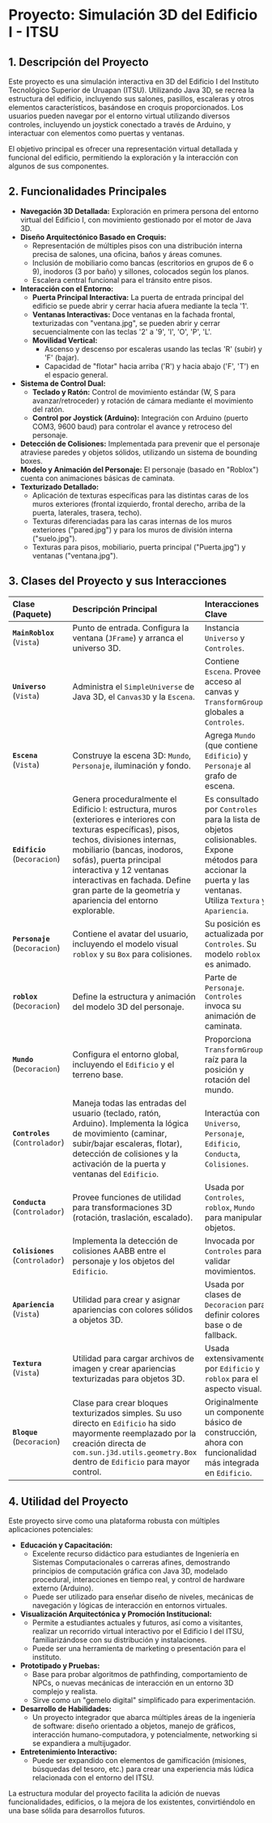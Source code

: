 # Proyecto: Simulación 3D del Edificio I - ITSU

## 1. Descripción del Proyecto

Este proyecto es una simulación interactiva en 3D del Edificio I del Instituto Tecnológico Superior de Uruapan (ITSU). Utilizando Java 3D, se recrea la estructura del edificio, incluyendo sus salones, pasillos, escaleras y otros elementos característicos, basándose en croquis proporcionados. Los usuarios pueden navegar por el entorno virtual utilizando diversos controles, incluyendo un joystick conectado a través de Arduino, y interactuar con elementos como puertas y ventanas.

El objetivo principal es ofrecer una representación virtual detallada y funcional del edificio, permitiendo la exploración y la interacción con algunos de sus componentes.

## 2. Funcionalidades Principales

* **Navegación 3D Detallada:** Exploración en primera persona del entorno virtual del Edificio I, con movimiento gestionado por el motor de Java 3D.
* **Diseño Arquitectónico Basado en Croquis:**
    * Representación de múltiples pisos con una distribución interna precisa de salones, una oficina, baños y áreas comunes.
    * Inclusión de mobiliario como bancas (escritorios en grupos de 6 o 9), inodoros (3 por baño) y sillones, colocados según los planos.
    * Escalera central funcional para el tránsito entre pisos.
* **Interacción con el Entorno:**
    * **Puerta Principal Interactiva:** La puerta de entrada principal del edificio se puede abrir y cerrar hacia afuera mediante la tecla '1'.
    * **Ventanas Interactivas:** Doce ventanas en la fachada frontal, texturizadas con "ventana.jpg", se pueden abrir y cerrar secuencialmente con las teclas '2' a '9', 'I', 'O', 'P', 'L'.
    * **Movilidad Vertical:**
        * Ascenso y descenso por escaleras usando las teclas 'R' (subir) y 'F' (bajar).
        * Capacidad de "flotar" hacia arriba ('R') y hacia abajo ('F', 'T') en el espacio general.
* **Sistema de Control Dual:**
    * **Teclado y Ratón:** Control de movimiento estándar (W, S para avanzar/retroceder) y rotación de cámara mediante el movimiento del ratón.
    * **Control por Joystick (Arduino):** Integración con Arduino (puerto COM3, 9600 baud) para controlar el avance y retroceso del personaje.
* **Detección de Colisiones:** Implementada para prevenir que el personaje atraviese paredes y objetos sólidos, utilizando un sistema de bounding boxes.
* **Modelo y Animación del Personaje:** El personaje (basado en "Roblox") cuenta con animaciones básicas de caminata.
* **Texturizado Detallado:**
    * Aplicación de texturas específicas para las distintas caras de los muros exteriores (frontal izquierdo, frontal derecho, arriba de la puerta, laterales, trasera, techo).
    * Texturas diferenciadas para las caras internas de los muros exteriores ("pared.jpg") y para los muros de división interna ("suelo.jpg").
    * Texturas para pisos, mobiliario, puerta principal ("Puerta.jpg") y ventanas ("ventana.jpg").

## 3. Clases del Proyecto y sus Interacciones

| Clase (Paquete)                             | Descripción Principal                                                                                                   | Interacciones Clave                                                                                                                                                                                            |
| :------------------------------------------ | :---------------------------------------------------------------------------------------------------------------------- | :------------------------------------------------------------------------------------------------------------------------------------------------------------------------------------------------------------- |
| **`MainRoblox`** (`Vista`)                  | Punto de entrada. Configura la ventana (`JFrame`) y arranca el universo 3D.                     | Instancia `Universo` y `Controles`.                                                                                                                                                                           |
| **`Universo`** (`Vista`)                   | Administra el `SimpleUniverse` de Java 3D, el `Canvas3D` y la `Escena`.                   | Contiene `Escena`. Provee acceso al canvas y `TransformGroup`s globales a `Controles`.                                                                                                                          |
| **`Escena`** (`Vista`)                      | Construye la escena 3D: `Mundo`, `Personaje`, iluminación y fondo.                    | Agrega `Mundo` (que contiene `Edificio`) y `Personaje` al grafo de escena.                                                                                                                                       |
| **`Edificio`** (`Decoracion`)               | Genera proceduralmente el Edificio I: estructura, muros (exteriores e interiores con texturas específicas), pisos, techos, divisiones internas, mobiliario (bancas, inodoros, sofás), puerta principal interactiva y 12 ventanas interactivas en fachada. Define gran parte de la geometría y apariencia del entorno explorable. | Es consultado por `Controles` para la lista de objetos colisionables. Expone métodos para accionar la puerta y las ventanas. Utiliza `Textura` y `Apariencia`.                                                  |
| **`Personaje`** (`Decoracion`)              | Contiene el avatar del usuario, incluyendo el modelo visual `roblox` y su `Box` para colisiones.            | Su posición es actualizada por `Controles`. Su modelo `roblox` es animado.                                                                                                                                    |
| **`roblox`** (`Decoracion`)                 | Define la estructura y animación del modelo 3D del personaje.                       | Parte de `Personaje`. `Controles` invoca su animación de caminata.                                                                                                                                            |
| **`Mundo`** (`Decoracion`)                  | Configura el entorno global, incluyendo el `Edificio` y el terreno base.                | Proporciona `TransformGroup`s raíz para la posición y rotación del mundo.                                                                                                                                      |
| **`Controles`** (`Controlador`)             | Maneja todas las entradas del usuario (teclado, ratón, Arduino). Implementa la lógica de movimiento (caminar, subir/bajar escaleras, flotar), detección de colisiones y la activación de la puerta y ventanas del `Edificio`. | Interactúa con `Universo`, `Personaje`, `Edificio`, `Conducta`, `Colisiones`.                                                                                                                               |
| **`Conducta`** (`Controlador`)              | Provee funciones de utilidad para transformaciones 3D (rotación, traslación, escalado).             | Usada por `Controles`, `roblox`, `Mundo` para manipular objetos.                                                                                                                                             |
| **`Colisiones`** (`Controlador`)            | Implementa la detección de colisiones AABB entre el personaje y los objetos del `Edificio`.       | Invocada por `Controles` para validar movimientos.                                                                                                                                                           |
| **`Apariencia`** (`Vista`)                  | Utilidad para crear y asignar apariencias con colores sólidos a objetos 3D.                | Usada por clases de `Decoracion` para definir colores base o de fallback.                                                                                                                                       |
| **`Textura`** (`Vista`)                     | Utilidad para cargar archivos de imagen y crear apariencias texturizadas para objetos 3D.                   | Usada extensivamente por `Edificio` y `roblox` para el aspecto visual.                                                                                                                                          |
| **`Bloque`** (`Decoracion`)                 | Clase para crear bloques texturizados simples. Su uso directo en `Edificio` ha sido mayormente reemplazado por la creación directa de `com.sun.j3d.utils.geometry.Box` dentro de `Edificio` para mayor control. | Originalmente un componente básico de construcción, ahora con funcionalidad más integrada en `Edificio`.                                                                                                   |

## 4. Utilidad del Proyecto

Este proyecto sirve como una plataforma robusta con múltiples aplicaciones potenciales:

* **Educación y Capacitación:**
    * Excelente recurso didáctico para estudiantes de Ingeniería en Sistemas Computacionales o carreras afines, demostrando principios de computación gráfica con Java 3D, modelado procedural, interacciones en tiempo real, y control de hardware externo (Arduino).
    * Puede ser utilizado para enseñar diseño de niveles, mecánicas de navegación y lógicas de interacción en entornos virtuales.
* **Visualización Arquitectónica y Promoción Institucional:**
    * Permite a estudiantes actuales y futuros, así como a visitantes, realizar un recorrido virtual interactivo por el Edificio I del ITSU, familiarizándose con su distribución y instalaciones.
    * Puede ser una herramienta de marketing o presentación para el instituto.
* **Prototipado y Pruebas:**
    * Base para probar algoritmos de pathfinding, comportamiento de NPCs, o nuevas mecánicas de interacción en un entorno 3D complejo y realista.
    * Sirve como un "gemelo digital" simplificado para experimentación.
* **Desarrollo de Habilidades:**
    * Un proyecto integrador que abarca múltiples áreas de la ingeniería de software: diseño orientado a objetos, manejo de gráficos, interacción humano-computadora, y potencialmente, networking si se expandiera a multijugador.
* **Entretenimiento Interactivo:**
    * Puede ser expandido con elementos de gamificación (misiones, búsquedas del tesoro, etc.) para crear una experiencia más lúdica relacionada con el entorno del ITSU.

La estructura modular del proyecto facilita la adición de nuevas funcionalidades, edificios, o la mejora de los existentes, convirtiéndolo en una base sólida para desarrollos futuros.
